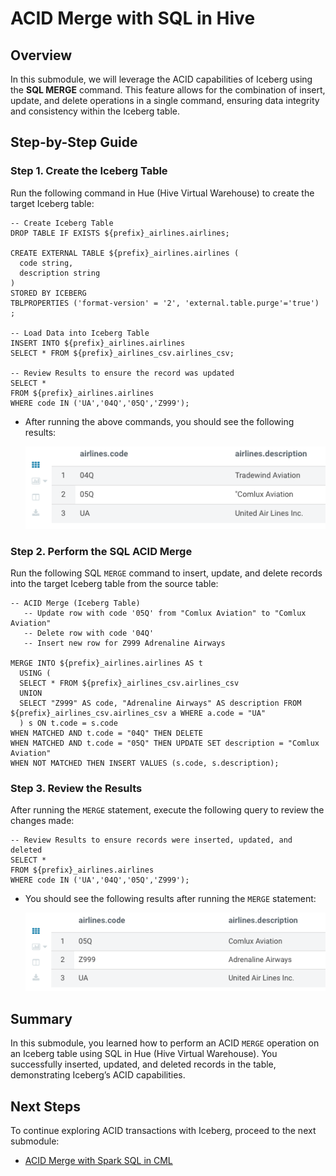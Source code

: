 # ACID Merge with SQL in Hive

## Overview

In this submodule, we will leverage the ACID capabilities of Iceberg using the **SQL MERGE** command. This feature allows for the combination of insert, update, and delete operations in a single command, ensuring data integrity and consistency within the Iceberg table.

## Step-by-Step Guide

### Step 1. Create the Iceberg Table

Run the following command in Hue (Hive Virtual Warehouse) to create the target Iceberg table:

```
-- Create Iceberg Table
DROP TABLE IF EXISTS ${prefix}_airlines.airlines;

CREATE EXTERNAL TABLE ${prefix}_airlines.airlines (
  code string, 
  description string
)
STORED BY ICEBERG
TBLPROPERTIES ('format-version' = '2', 'external.table.purge'='true')
;

-- Load Data into Iceberg Table
INSERT INTO ${prefix}_airlines.airlines 
SELECT * FROM ${prefix}_airlines_csv.airlines_csv;

-- Review Results to ensure the record was updated
SELECT *
FROM ${prefix}_airlines.airlines
WHERE code IN ('UA','04Q','05Q','Z999');
```

- After running the above commands, you should see the following results:
	
	![ACID Merge Before](../../images/ACID_Merge_before.png)

### Step 2. Perform the SQL ACID Merge

Run the following SQL `MERGE` command to insert, update, and delete records into the target Iceberg table from the source table:

```
-- ACID Merge (Iceberg Table)
   -- Update row with code '05Q' from "Comlux Aviation" to "Comlux Aviation"
   -- Delete row with code '04Q'
   -- Insert new row for Z999 Adrenaline Airways

MERGE INTO ${prefix}_airlines.airlines AS t
  USING (
  SELECT * FROM ${prefix}_airlines_csv.airlines_csv
  UNION
  SELECT "Z999" AS code, "Adrenaline Airways" AS description FROM ${prefix}_airlines_csv.airlines_csv a WHERE a.code = "UA"
  ) s ON t.code = s.code
WHEN MATCHED AND t.code = "04Q" THEN DELETE
WHEN MATCHED AND t.code = "05Q" THEN UPDATE SET description = "Comlux Aviation"
WHEN NOT MATCHED THEN INSERT VALUES (s.code, s.description);
```

### Step 3. Review the Results

After running the `MERGE` statement, execute the following query to review the changes made:

```
-- Review Results to ensure records were inserted, updated, and deleted
SELECT *
FROM ${prefix}_airlines.airlines
WHERE code IN ('UA','04Q','05Q','Z999');
```

- You should see the following results after running the `MERGE` statement:
	
	![ACID Merge After](../../images/ACID_Merge_after.png)

## Summary

In this submodule, you learned how to perform an ACID `MERGE` operation on an Iceberg table using SQL in Hue (Hive Virtual Warehouse). You successfully inserted, updated, and deleted records in the table, demonstrating Iceberg’s ACID capabilities.

## Next Steps

To continue exploring ACID transactions with Iceberg, proceed to the next submodule:

- [ACID Merge with Spark SQL in CML](acid_merge_SparkSQL.md)